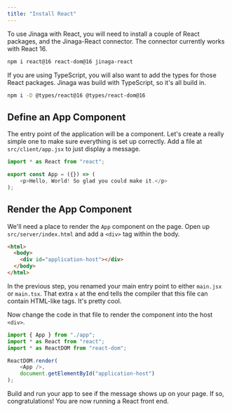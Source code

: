 ```yaml
---
title: "Install React"
---
```


To use Jinaga with React, you will need to install a couple of React packages, and the Jinaga-React connector.
The connector currently works with React 16.

```bash
npm i react@16 react-dom@16 jinaga-react
```

If you are using TypeScript, you will also want to add the types for those React packages.
Jinaga was build with TypeScript, so it's all build in.

```bash
npm i -D @types/react@16 @types/react-dom@16
```

## Define an App Component

The entry point of the application will be a component.
Let's create a really simple one to make sure everything is set up correctly.
Add a file at `src/client/app.jsx` to just display a message.

```javascript
import * as React from "react";

export const App = ({}) => (
    <p>Hello, World! So glad you could make it.</p>
);
```

## Render the App Component

We'll need a place to render the `App` component on the page.
Open up `src/server/index.html` and add a `<div>` tag within the body.

```html
<html>
  <body>
    <div id="application-host"></div>
  </body>
</html>
```

In the previous step, you renamed your main entry point to either `main.jsx` or `main.tsx`.
That extra `x` at the end tells the compiler that this file can contain HTML-like tags.
It's pretty cool.

Now change the code in that file to render the component into the host `<div>`.

```javascript
import { App } from "./app";
import * as React from "react";
import * as ReactDOM from "react-dom";

ReactDOM.render(
    <App />,
    document.getElementById("application-host")
);
```

Build and run your app to see if the message shows up on your page.
If so, congratulations!
You are now running a React front end.